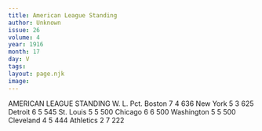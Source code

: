 ```yaml
---
title: American League Standing
author: Unknown
issue: 26
volume: 4
year: 1916
month: 17
day: V
tags:
layout: page.njk
image:
---
```

AMERICAN LEAGUE STANDING   			W. L. Pct.   Boston		7   4  636   New York		5   3  625   Detroit		6   5  545   St. Louis		5   5  500   Chicago		6   6  500   Washington	5   5  500   Cleveland		4   5  444   Athletics		2   7  222   
